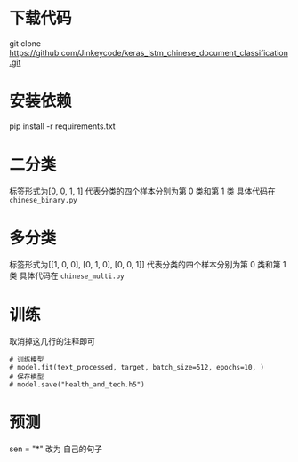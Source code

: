 # 下载代码
git clone https://github.com/Jinkeycode/keras_lstm_chinese_document_classification.git

# 安装依赖
pip install -r requirements.txt

# 二分类
标签形式为[0, 0, 1, 1] 代表分类的四个样本分别为第 0 类和第 1 类
具体代码在 `chinese_binary.py`

# 多分类
标签形式为[[1, 0, 0], [0, 1, 0], [0, 0, 1]] 代表分类的四个样本分别为第 0 类和第 1 类
具体代码在 `chinese_multi.py`

# 训练
取消掉这几行的注释即可
```
# 训练模型
# model.fit(text_processed, target, batch_size=512, epochs=10, )
# 保存模型
# model.save("health_and_tech.h5")
```

# 预测
sen = "*" 改为 自己的句子